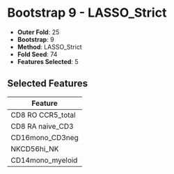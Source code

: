 # Bootstrap 9 - LASSO_Strict

- **Outer Fold**: 25
- **Bootstrap**: 9
- **Method**: LASSO_Strict
- **Fold Seed**: 74
- **Features Selected**: 5

## Selected Features

| Feature |
|---------|
| CD8 RO CCR5_total |
| CD8 RA naive_CD3 |
| CD16mono_CD3neg |
| NKCD56hi_NK |
| CD14mono_myeloid |
